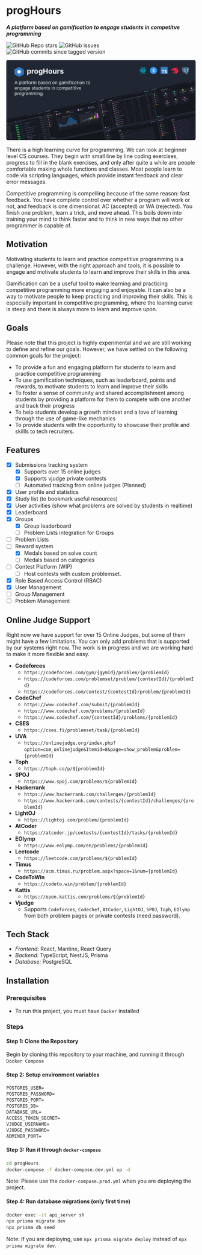 # progHours

**_A platform based on gamification to engage students in competitve programming_**

![GitHub Repo stars](https://img.shields.io/github/stars/naimulcsx/proghours?style=social)
![GitHub issues](https://img.shields.io/github/issues/naimulcsx/progHours)
![GitHub commits since tagged version](https://img.shields.io/github/commits-since/naimulcsx/progHours/v0.1.1)

![progHours](./client/public/cover.png)

There is a high learning curve for programming. We can look at beginner level CS courses. They begin with small line by line coding exercises, progress to fill in the blank exercises, and only after quite a while are people comfortable making whole functions and classes. Most people learn to code via scripting languages, which provide instant feedback and clear error messages.

Competitive programming is compelling because of the same reason: fast feedback. You have complete control over whether a program will work or not, and feedback is one dimensional: AC (accepted) or WA (rejected). You finish one problem, learn a trick, and move ahead. This boils down into training your mind to think faster and to think in new ways that no other programmer is capable of.

## Motivation

Motivating students to learn and practice competitive programming is a challenge. However, with the right approach and tools, it is possible to engage and motivate students to learn and improve their skills in this area.

Gamification can be a useful tool to make learning and practicing competitive programming more engaging and enjoyable. It can also be a way to motivate people to keep practicing and improving their skills. This is especially important in competitive programming, where the learning curve is steep and there is always more to learn and improve upon.

## Goals

Please note that this project is highly experimental and we are still working to define and refine our goals. However, we have settled on the following common goals for the project:

- To provide a fun and engaging platform for students to learn and practice competitive programming
- To use gamification techniques, such as leaderboard, points and rewards, to motivate students to learn and improve their skills
- To foster a sense of community and shared accomplishment among students by providing a platform for them to compete with one another and track their progress
- To help students develop a growth mindset and a love of learning through the use of game-like mechanics
- To provide students with the opportunity to showcase their profile and skillls to tech recruiters.

## Features

- [x] Submissions tracking system
  - [x] Supports over 15 online judges
  - [x] Supports vjudge private contests
  - [ ] Automated tracking from online judges (Planned)
- [x] User profile and statistics
- [x] Study list (to bookmark useful resources)
- [x] User activities (show what problems are solved by students in realtime)
- [x] Leaderboard
- [x] Groups
  - [x] Group leaderboard
  - [ ] Problem Lists integration for Groups
- [ ] Problem Lists
- [ ] Reward system
  - [x] Medals based on solve count
  - [ ] Medals based on categories
- [ ] Contest Platform (WIP)
  - [ ] Host contests with custom problemset.
- [x] Role Based Access Control (RBAC)
- [x] User Management
- [ ] Group Management
- [ ] Problem Management

## Online Judge Support

Right now we have support for over 15 Online Judges, but some of them might have a few limitations. You can only add problems that is supported by our systems right now. The work is in progress and we are working hard to make it more flexible and easy.

- **Codeforces**
  - `https://codeforces.com/gym/{gymId}/problem/{problemId}`
  - `https://codeforces.com/problemset/problem/{contestId}/{problemId}`
  - `https://codeforces.com/contest/{contestId}/problem/{problemId}`
- **CodeChef**
  - `https://www.codechef.com/submit/{problemId}`
  - `https://www.codechef.com/problems/{problemId}`
  - `https://www.codechef.com/{contestId}/problems/{problemId}`
- **CSES**
  - `https://cses.fi/problemset/task/{problemId}`
- **UVA**
  - `https://onlinejudge.org/index.php?option=com_onlinejudge&Itemid=8&page=show_problem&problem={problemId}`
- **Toph**
  - `https://toph.co/p/${problemId}`
- **SPOJ**
  - `https://www.spoj.com/problems/${problemId}`
- **Hackerrank**
  - `https://www.hackerrank.com/challenges/{problemId}`
  - `https://www.hackerrank.com/contests/{contestId}/challenges/{problemId}`
- **LightOJ**
  - `https://lightoj.com/problem/{problemId}`
- **AtCoder**
  - `https://atcoder.jp/contests/{contestId}/tasks/{problemId}`
- **EOlymp**
  - `https://www.eolymp.com/en/problems/{problemId}`
- **Leetcode**
  - `https://leetcode.com/problems/${problemId}`
- **Timus**
  - `https://acm.timus.ru/problem.aspx?space=1&num={problemId}`
- **CodeToWin**
  - `https://codeto.win/problem/{problemId}`
- **Kattis**
  - `https://open.kattis.com/problems/${problemId}`
- **Vjudge**
  - Supports `Codeforces`, `Codechef`, `AtCoder`, `LightOJ`, `SPOJ`, `Toph`, `EOlymp` from both problem pages or private contests (need password).

## Tech Stack

- _Frontend:_ React, Mantine, React Query
- _Backend:_ TypeScript, NestJS, Prisma
- _Database:_ PostgreSQL

## Installation

### Prerequisites

- To run this project, you must have `Docker` installed

### Steps

#### Step 1: Clone the Repository

Begin by cloning this repository to your machine, and running it through `Docker Compose`

#### Step 2: Setup environment variables

```
POSTGRES_USER=
POSTGRES_PASSWORD=
POSTGRES_PORT=
POSTGRES_DB=
DATABASE_URL=
ACCESS_TOKEN_SECRET=
VJUDGE_USERNAME=
VJUDGE_PASSWORD=
ADMINER_PORT=
```

#### Step 3: Run it through `docker-compose`

```bash
cd progHours
docker-compose -f docker-compose.dev.yml up -d
```

Note: Please use the `docker-compose.prod.yml` when you are deploying the project.

#### Step 4: Run database migrations (only first time)

```bash
docker exec -it api_server sh
npx prisma migrate dev
npx prisma db seed
```

Note: If you are deploying, use `npx prisma migrate deploy` instead of `npx prisma migrate dev`.
